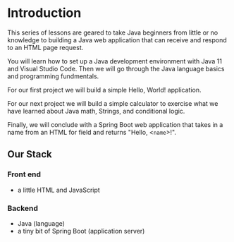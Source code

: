# Introduction

This series of lessons are geared to take Java beginners from little or no knowledge to building a Java web application that can receive and respond to an HTML page request.

You will learn how to set up a Java development environment with Java 11 and Visual Studio Code. Then we will go through the Java language basics and programming fundmentals.

For our first project we will build a simple Hello, World! application.

For our next project we will build a simple calculator to exercise what we have learned about Java math, Strings, and conditional logic.

Finally, we will conclude with a Spring Boot web application that takes in a name from an HTML for field and returns "Hello, &lt;`name`&gt;!".

## Our Stack

### Front end

* a little HTML and JavaScript

### Backend

* Java (language)
* a tiny bit of Spring Boot (application server)
